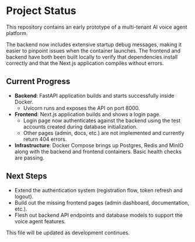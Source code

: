 # Project Status

This repository contains an early prototype of a multi-tenant AI voice agent platform.

The backend now includes extensive startup debug messages, making it easier to
pinpoint issues when the container launches. The frontend and backend have both
been built locally to verify that dependencies install correctly and that the
Next.js application compiles without errors.

## Current Progress

- **Backend**: FastAPI application builds and starts successfully inside Docker.
  - Uvicorn runs and exposes the API on port 8000.
- **Frontend**: Next.js application builds and shows a login page.
  - Login page now authenticates against the backend using the test accounts created during database initialization.
  - Other pages (admin, docs, etc.) are not implemented and currently return 404 errors.
- **Infrastructure**: Docker Compose brings up Postgres, Redis and MinIO along with the backend and frontend containers. Basic health checks are passing.

## Next Steps

- Extend the authentication system (registration flow, token refresh and logout).
- Build out the missing frontend pages (admin dashboard, documentation, etc.).
- Flesh out backend API endpoints and database models to support the voice agent features.

This file will be updated as development continues.
